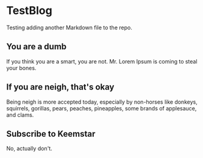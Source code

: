 # TestBlog

Testing adding another Markdown file to the repo.

## You are a dumb

If you think you are a smart, you are not. Mr. Lorem Ipsum is coming to steal your bones.

## If you are neigh, that's okay

Being neigh is more accepted today, especially by non-horses like donkeys, squirrels, gorillas, pears, peaches, pineapples, some brands of applesauce, and clams.

## Subscribe to Keemstar

No, actually don't.
